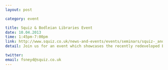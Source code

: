 ```yaml
---
layout: post

category: event

title: Squiz & Bodleian Libraries Event
date: 10.04.2013
time: 1:45pm-7:00pm
link: http://www.squiz.co.uk/news-and-events/events/seminars/squiz-_and_-oxford-bodleian-libraries-event
detail: Join us for an event which showcases the recently redeveloped Bodleian Libraries websites, discussion surrounding the project process and development, and thoughts on the current digital and web landscape, followed by a networking event in the Bodleian Library's 15th century Divinity School.

twitter: 
email: fsneyd@squiz.co.uk
---
```

